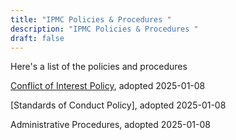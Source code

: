 ```yaml
---
title: "IPMC Policies & Procedures "
description: "IPMC Policies & Procedures "
draft: false
---
```



Here's a list of the policies and procedures

[Conflict of Interest Policy](/content/english/administration/policies/conflict.md), adopted 2025-01-08 

[Standards of Conduct Policy], adopted 2025-01-08

Administrative Procedures, adopted 2025-01-08


